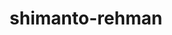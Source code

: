 ---
title: shimanto-rehman
github: https://github.com/shimanto-rehman
mode: dark
transition: 1s
score: 81.0
archetype:
- GIF
- Little Bit of Everything
---